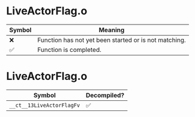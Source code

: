 # LiveActorFlag.o
| Symbol | Meaning 
| ------------- | ------------- 
| :x: | Function has not yet been started or is not matching. 
| :white_check_mark: | Function is completed. 


# LiveActorFlag.o
| Symbol | Decompiled? |
| ------------- | ------------- |
| `__ct__13LiveActorFlagFv` | :white_check_mark: |

